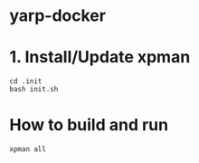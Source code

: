# yarp-docker

# 1. Install/Update xpman

    cd .init
    bash init.sh

# How to build and run

    xpman all
